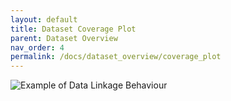 ```yaml
---
layout: default
title: Dataset Coverage Plot
parent: Dataset Overview
nav_order: 4
permalink: /docs/dataset_overview/coverage_plot
---
```




![Example of Data Linkage Behaviour](https://bhfdsc.github.io/documentation/assets/images/dataset_coverage_table.png)
